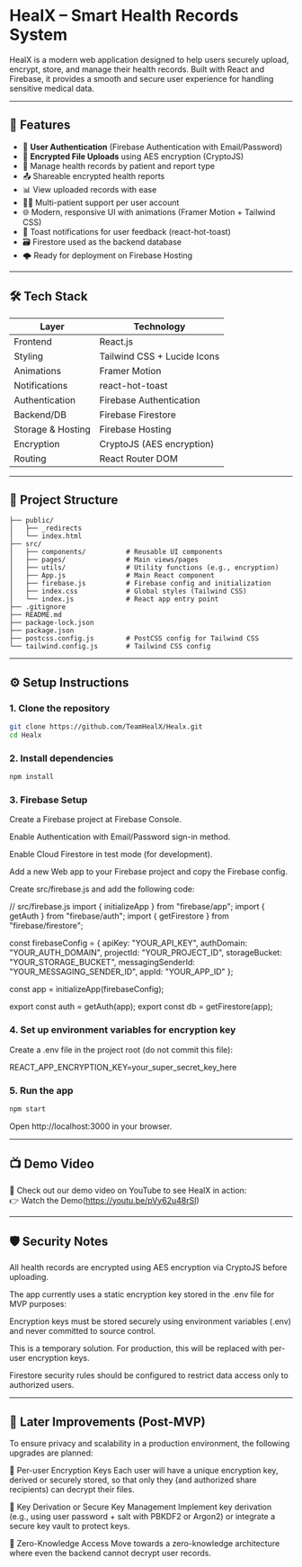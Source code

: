 # HealX – Smart Health Records System

HealX is a modern web application designed to help users securely upload, encrypt, store, and manage their health records. Built with React and Firebase, it provides a smooth and secure user experience for handling sensitive medical data.

---

## 🚀 Features

- 🔐 **User Authentication** (Firebase Authentication with Email/Password)  
- 📁 **Encrypted File Uploads** using AES encryption (CryptoJS)  
- 🧾 Manage health records by patient and report type  
- 📤 Shareable encrypted health reports  
- 📊 View uploaded records with ease  
- 🧑‍⚕️ Multi-patient support per user account  
- 🌐 Modern, responsive UI with animations (Framer Motion + Tailwind CSS)  
- 🔔 Toast notifications for user feedback (react-hot-toast)  
- 🗃 Firestore used as the backend database  
- 🌩 Ready for deployment on Firebase Hosting  

---

## 🛠 Tech Stack

| Layer           | Technology                |
|-----------------|---------------------------|
| Frontend        | React.js                  |
| Styling         | Tailwind CSS + Lucide Icons |
| Animations      | Framer Motion             |
| Notifications   | react-hot-toast           |
| Authentication  | Firebase Authentication   |
| Backend/DB      | Firebase Firestore        |
| Storage & Hosting | Firebase Hosting         |
| Encryption      | CryptoJS (AES encryption) |
| Routing         | React Router DOM          |

---

## 📂 Project Structure

```HealX/
├── public/
│   ├── _redirects
│   └── index.html
├── src/
│   ├── components/          # Reusable UI components
│   ├── pages/               # Main views/pages
│   ├── utils/               # Utility functions (e.g., encryption)
│   ├── App.js               # Main React component
│   ├── firebase.js          # Firebase config and initialization
│   ├── index.css            # Global styles (Tailwind CSS)
│   └── index.js             # React app entry point
├── .gitignore
├── README.md
├── package-lock.json
├── package.json
├── postcss.config.js        # PostCSS config for Tailwind CSS
└── tailwind.config.js       # Tailwind CSS config
```
---

## ⚙️ Setup Instructions

### 1. Clone the repository

```bash
git clone https://github.com/TeamHealX/Healx.git
cd Healx
```

### 2. Install dependencies

```bash
npm install
```

### 3. Firebase Setup

Create a Firebase project at Firebase Console.

Enable Authentication with Email/Password sign-in method.

Enable Cloud Firestore in test mode (for development).

Add a new Web app to your Firebase project and copy the Firebase config.

Create src/firebase.js and add the following code:

// src/firebase.js
import { initializeApp } from "firebase/app";
import { getAuth } from "firebase/auth";
import { getFirestore } from "firebase/firestore";

const firebaseConfig = {
apiKey: "YOUR_API_KEY",
authDomain: "YOUR_AUTH_DOMAIN",
projectId: "YOUR_PROJECT_ID",
storageBucket: "YOUR_STORAGE_BUCKET",
messagingSenderId: "YOUR_MESSAGING_SENDER_ID",
appId: "YOUR_APP_ID"
};

const app = initializeApp(firebaseConfig);

export const auth = getAuth(app);
export const db = getFirestore(app);

### 4. Set up environment variables for encryption key
Create a .env file in the project root (do not commit this file):

REACT_APP_ENCRYPTION_KEY=your_super_secret_key_here

### 5. Run the app
```bash
npm start
```
Open http://localhost:3000 in your browser.

---

## 📺 Demo Video

🎥 Check out our demo video on YouTube to see HealX in action:  
👉  Watch the Demo(https://youtu.be/pVy62u48rSI)


---


## 🛡 Security Notes
All health records are encrypted using AES encryption via CryptoJS before uploading.

The app currently uses a static encryption key stored in the .env file for MVP purposes:

Encryption keys must be stored securely using environment variables (.env) and never committed to source control.

This is a temporary solution. For production, this will be replaced with per-user encryption keys.

Firestore security rules should be configured to restrict data access only to authorized users.


---

## 🔄 Later Improvements (Post-MVP)
To ensure privacy and scalability in a production environment, the following upgrades are planned:

🔐 Per-user Encryption Keys
Each user will have a unique encryption key, derived or securely stored, so that only they (and authorized share recipients) can decrypt their files.

🔑 Key Derivation or Secure Key Management
Implement key derivation (e.g., using user password + salt with PBKDF2 or Argon2) or integrate a secure key vault to protect keys.

🔏 Zero-Knowledge Access
Move towards a zero-knowledge architecture where even the backend cannot decrypt user records.
